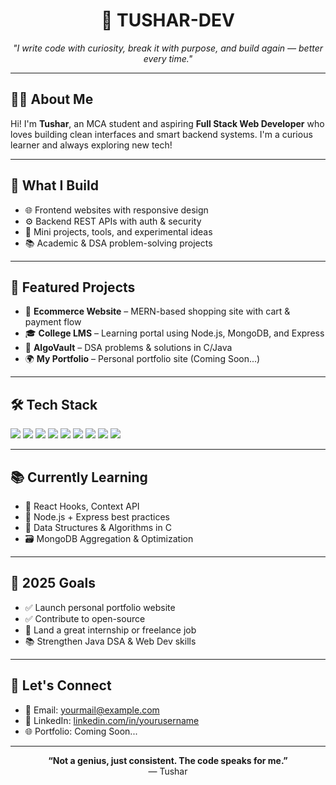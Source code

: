 
<h1 align="center">🚀 TUSHAR-DEV</h1>
<p align="center"><em>"I write code with curiosity, break it with purpose, and build again — better every time."</em></p>

---

## 👨‍💻 About Me

Hi! I'm **Tushar**, an MCA student and aspiring **Full Stack Web Developer** who loves building clean interfaces and smart backend systems. I'm a curious learner and always exploring new tech!

---

## 🧰 What I Build

- 🌐 Frontend websites with responsive design
- ⚙️ Backend REST APIs with auth & security
- 🧪 Mini projects, tools, and experimental ideas
- 📚 Academic & DSA problem-solving projects

---

## 🚀 Featured Projects

- 🛒 **Ecommerce Website** – MERN-based shopping site with cart & payment flow
- 🎓 **College LMS** – Learning portal using Node.js, MongoDB, and Express
- 📘 **AlgoVault** – DSA problems & solutions in C/Java
- 🌍 **My Portfolio** – Personal portfolio site (Coming Soon...)

---

## 🛠️ Tech Stack

<p>
  <img src="https://img.shields.io/badge/HTML-E34F26?style=for-the-badge&logo=html5&logoColor=white"/>
  <img src="https://img.shields.io/badge/CSS-1572B6?style=for-the-badge&logo=css3&logoColor=white"/>
  <img src="https://img.shields.io/badge/JavaScript-F7DF1E?style=for-the-badge&logo=javascript&logoColor=black"/>
  <img src="https://img.shields.io/badge/React-61DAFB?style=for-the-badge&logo=react&logoColor=black"/>
  <img src="https://img.shields.io/badge/Node.js-339933?style=for-the-badge&logo=node.js&logoColor=white"/>
  <img src="https://img.shields.io/badge/MongoDB-47A248?style=for-the-badge&logo=mongodb&logoColor=white"/>
  <img src="https://img.shields.io/badge/MySQL-4479A1?style=for-the-badge&logo=mysql&logoColor=white"/>
  <img src="https://img.shields.io/badge/Java-007396?style=for-the-badge&logo=java&logoColor=white"/>
  <img src="https://img.shields.io/badge/Git-F05032?style=for-the-badge&logo=git&logoColor=white"/>
</p>

---

## 📚 Currently Learning

- 🔄 React Hooks, Context API
- 🧩 Node.js + Express best practices
- 🧠 Data Structures & Algorithms in C
- 🗃️ MongoDB Aggregation & Optimization

---

## 🎯 2025 Goals

- ✅ Launch personal portfolio website
- ✅ Contribute to open-source
- 📌 Land a great internship or freelance job
- 📚 Strengthen Java DSA & Web Dev skills

---

## 🤝 Let's Connect

- 📧 Email: [yourmail@example.com](mailto:yourmail@example.com)
- 💼 LinkedIn: [linkedin.com/in/yourusername](https://linkedin.com/in/yourusername)
- 🌐 Portfolio: Coming Soon...

---

<p align="center"><b>“Not a genius, just consistent. The code speaks for me.”</b><br>— Tushar</p>
